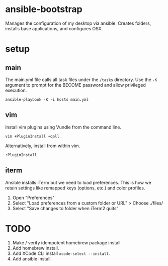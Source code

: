 # ansible-bootstrap

Manages the configuration of my desktop via ansible. Creates folders, installs
base applications, and configures OSX.

# setup

## main

The main.yml file calls all task files under the `/tasks` directory. Use the `-K` argument to prompt for the
BECOME password and allow privileged execution.

```
ansible-playbook -K -i hosts main.yml
```

## vim

Install vim plugins using Vundle from the command line.

```
vim +PluginInstall +qall
```

Alternatively, install from within vim.

```
:PluginInstall
```

## iterm

Ansible installs iTerm but we need to load preferences. This is how we retain
settings like remapped keys (options, etc.) and color profiles.

1. Open "Preferences"
2. Select "Load preferences from a custom folder or URL" > Choose ./files/
3. Select "Save changes to folder when iTerm2 quits"

# TODO

1. Make / verify idempotent homebrew package install.
2. Add homebrew install.
3. Add XCode CLI install `xcode-select --install`.
4. Add ansible install.
